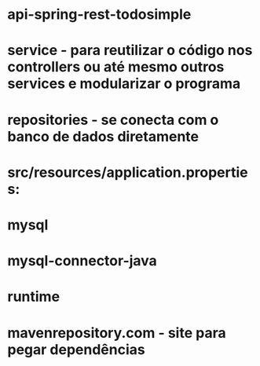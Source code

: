 # api-spring-rest-todosimple

# service - para reutilizar o código nos controllers ou até mesmo outros services e modularizar o programa
# repositories - se conecta com o banco de dados diretamente
# src/resources/application.properties: 

# <dependency>
#    <groupId>mysql</groupId>
#    <artifactId>mysql-connector-java</artifactId>
#    <scope>runtime</scope>
# </dependency>

# mavenrepository.com - site para pegar dependências